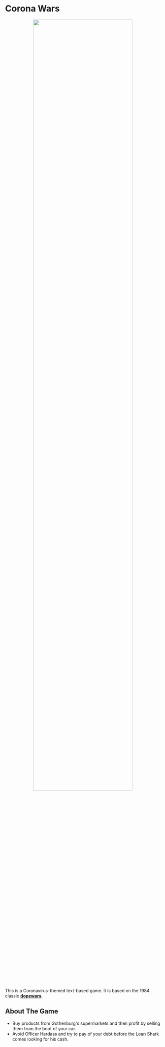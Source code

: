 # Corona Wars

<p align="center">
  <img  src="https://media.giphy.com/media/xT5LMFciblSTtnJhvi/giphy.gif" width="80%">
</p>

This is a Coronavirus-themed text-based game. It is based on the 1984 classic **[dopewars](https://dopewars.sourceforge.io/)**.

## About The Game
* Buy products from Gothenburg's supermarkets and then profit by selling them from the boot of your car. 
* Avoid Officer Hardass and try to pay of your debt before the Loan Shark comes looking for his cash.
